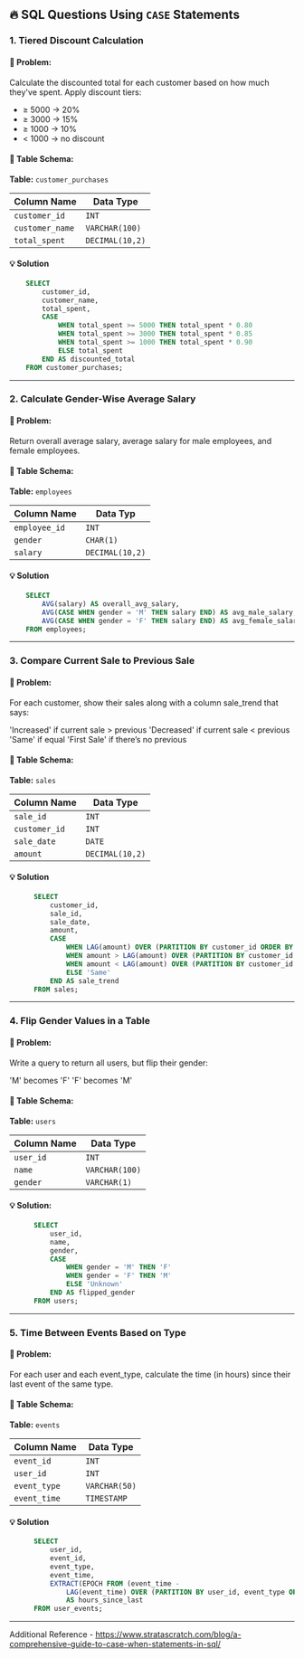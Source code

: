 
## 🔥 SQL Questions Using `CASE` Statements

### **1. Tiered Discount Calculation** 

#### 📌 Problem:
Calculate the discounted total for each customer based on how much they've spent.
Apply discount tiers:
- ≥ 5000 → 20%
- ≥ 3000 → 15%
- ≥ 1000 → 10%
- < 1000 → no discount


#### 🧱 Table Schema:
**Table:** `customer_purchases`

| Column Name     | Data Type        |
|-----------------|------------------|
| `customer_id`   | `INT`            |
| `customer_name` | `VARCHAR(100)`   |
| `total_spent`   | `DECIMAL(10,2)`  |

#### 💡 Solution


```sql
    SELECT 
        customer_id,
        customer_name,
        total_spent,
        CASE
            WHEN total_spent >= 5000 THEN total_spent * 0.80
            WHEN total_spent >= 3000 THEN total_spent * 0.85
            WHEN total_spent >= 1000 THEN total_spent * 0.90
            ELSE total_spent
        END AS discounted_total
    FROM customer_purchases;
```

---

### **2. Calculate Gender-Wise Average Salary**

#### 📌 Problem:
Return overall average salary, average salary for male employees, and female employees.

#### 🧱 Table Schema:
**Table:** `employees`

| Column Name     | Data Typ         |
|-----------------|------------------|
| `employee_id`   | `INT`            |
| `gender`        | `CHAR(1)`        |
| `salary`        | `DECIMAL(10,2)`  |

#### 💡 Solution

```sql
    SELECT 
        AVG(salary) AS overall_avg_salary,
        AVG(CASE WHEN gender = 'M' THEN salary END) AS avg_male_salary,
        AVG(CASE WHEN gender = 'F' THEN salary END) AS avg_female_salary
    FROM employees;
```
---

### **3. Compare Current Sale to Previous Sale**

#### 📌 Problem:
For each customer, show their sales along with a column sale_trend that says:

'Increased' if current sale > previous
'Decreased' if current sale < previous
'Same' if equal
'First Sale' if there’s no previous

#### 🧱 Table Schema:
**Table:** `sales`

| Column Name     | Data Type        |
|-----------------|------------------|
| `sale_id`       | `INT`            |
| `customer_id`   | `INT`            |
| `sale_date`     | `DATE`           |
| `amount`        | `DECIMAL(10,2)`  |

#### 💡 Solution

```sql
      SELECT 
          customer_id,
          sale_id,
          sale_date,
          amount,
          CASE 
              WHEN LAG(amount) OVER (PARTITION BY customer_id ORDER BY sale_date) IS NULL THEN 'First Sale'
              WHEN amount > LAG(amount) OVER (PARTITION BY customer_id ORDER BY sale_date) THEN 'Increased'
              WHEN amount < LAG(amount) OVER (PARTITION BY customer_id ORDER BY sale_date) THEN 'Decreased'
              ELSE 'Same'
          END AS sale_trend
      FROM sales;
```
---

### **4. Flip Gender Values in a Table**

#### 📌 Problem:
Write a query to return all users, but flip their gender:

'M' becomes 'F'
'F' becomes 'M'

#### 🧱 Table Schema:
**Table:** `users`

| Column Name  | Data Type      |
|--------------|----------------|
| `user_id`    | `INT`          |
| `name`       | `VARCHAR(100)` |
| `gender`     | `VARCHAR(1)`   |

#### 💡 Solution:

```sql
      SELECT 
          user_id,
          name,
          gender,
          CASE 
              WHEN gender = 'M' THEN 'F'
              WHEN gender = 'F' THEN 'M'
              ELSE 'Unknown'
          END AS flipped_gender
      FROM users;
```
---

### **5. Time Between Events Based on Type**

#### 📌 Problem:
For each user and each event_type, calculate the time (in hours) since their last event of the same type.

#### 🧱 Table Schema:
**Table:** `events`

| Column Name     | Data Type       |
|-----------------|-----------------|
| `event_id`      | `INT`           |
| `user_id`       | `INT`           |
| `event_type`    | `VARCHAR(50)`   |
| `event_time`    | `TIMESTAMP`     |

#### 💡 Solution 

```sql
      SELECT 
          user_id,
          event_id,
          event_type,
          event_time,
          EXTRACT(EPOCH FROM (event_time - 
              LAG(event_time) OVER (PARTITION BY user_id, event_type ORDER BY event_time)))/3600 
              AS hours_since_last
      FROM user_events;
```
---

Additional Reference - https://www.stratascratch.com/blog/a-comprehensive-guide-to-case-when-statements-in-sql/


